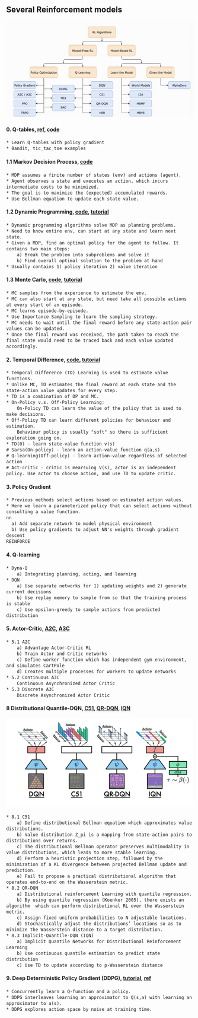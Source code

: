 ## Several Reinforcement models
![rl_methods](/pics/rl.png)
#### 0. Q-tables, [ref](https://github.com/awjuliani/DeepRL-Agents/blob/master/Q-Table.ipynb), [code](https://github.com/ShangtongZhang/reinforcement-learning-an-introduction/blob/master/chapter01/tic_tac_toe.py)
    * Learn Q-tables with policy gradient
    * Bandit, tic_tac_toe examples
 
#### 1.1 Markov Decision Process, [code](https://github.com/ShangtongZhang/reinforcement-learning-an-introduction/blob/master/chapter03/grid_world.py)
    * MDP assumes a finite number of states (env) and actions (agent). 
    * Agent observes a state and executes an action, which incurs intermediate costs to be minimized.
    * The goal is to maximize the (expected) accumulated rewards.
    * Use Bellman equation to update each state value.
    
#### 1.2 Dynamic Programming, [code](https://github.com/ShangtongZhang/reinforcement-learning-an-introduction/tree/master/chapter04), [tutorial](https://www.analyticsvidhya.com/blog/2018/09/reinforcement-learning-model-based-planning-dynamic-programming/)    
    * Dynamic programming algorithms solve MDP as planning problems. 
    * Need to know entire env, can start at any state and learn next state.
    * Given a MDP, find an optimal policy for the agent to follow. It contains two main steps:
        a) Break the problem into subproblems and solve it
        b) Find overall optimal solution to the problem at hand
    * Usually contains 1) policy iteration 2) value iteration
    
#### 1.3 Monte Carlo, [code](https://github.com/ShangtongZhang/reinforcement-learning-an-introduction/blob/master/chapter05/blackjack.py), [tutorial](https://oneraynyday.github.io/ml/2018/05/24/Reinforcement-Learning-Monte-Carlo/)    
    * MC samples from the experience to estimate the env.
    * MC can also start at any state, but need take all possible actions at every start of an episode.
    * MC learns episode-by-episode.
    * Use Importance Sampling to learn the sampling strategy.
    * MC needs to wait until the final reward before any state-action pair values can be updated.
    * Once the final reward was received, the path taken to reach the final state would need to be traced back and each value updated accordingly.

#### 2. Temporal Difference, [code](https://github.com/ShangtongZhang/reinforcement-learning-an-introduction/tree/master/chapter06), [tutorial](https://www.cse.unsw.edu.au/~cs9417ml/RL1/tdlearning.html)
    * Temporal Difference (TD) Learning is used to estimate value functions. 
    * Unlike MC, TD estimates the final reward at each state and the state-action value updates for every step. 
    * TD is a combination of DP and MC.
    * On-Policy v.s. Off-Policy Learning:
        On-Policy TD can learn the value of the policy that is used to make decisions. 
    * Off-Policy TD can learn different policies for behaviour and estimation. 
        Behaviour policy is usually "soft" so there is sufficient exploration going on.
    * TD(0) - learn state-value function v(s)
    # Sarsa(On-policy) - learn an action-value function q(a,s)
    # Q-learning(Off-policy) - learn action-value regardless of selected action
    # Act-critic - critic is mearsuing V(s), actor is an independent policy. Use actor to choose action, and use TD to update critic. 
    
#### 3. Policy Gradient 
    * Previous methods select actions based on estimated action values.
    * Here we learn a parameterized policy that can select actions without consulting a value function.
    nn 
      a) Add separate network to model physical environment
      b) Use policy gradients to adjust NN's weights through gradient descent
    REINFORCE

    
#### 4. Q-learning
    * Dyna-Q
        a) Integrating planning, acting, and learning
    * DQN
        a) Use separate networks for 1) updating weights and 2) generate current decisions
        b) Use replay memory to sample from so that the training process is stable
        c) Use epsilon-greedy to sample actions from predicted distribution

#### 5. Actor-Critic, [A2C](https://www.freecodecamp.org/news/an-intro-to-advantage-actor-critic-methods-lets-play-sonic-the-hedgehog-86d6240171d/), [A3C](https://medium.com/emergent-future/simple-reinforcement-learning-with-tensorflow-part-8-asynchronous-actor-critic-agents-a3c-c88f72a5e9f2)
    * 5.1 A2C
        a) Advantage Actor-Critic RL
        b) Train Actor and Critic networks
        c) Define worker function which has independent gym environment, and simulates CartPole
        d) Creates multiple processes for workers to update networks
    * 5.2 Continuous A3C
        Continuous Asynchronized Actor Critic
    * 5.3 Discrete A3C
        Discrete Asynchronized Actor Critic
    
#### 8 Distributional Quantile-DQN, [C51](https://arxiv.org/pdf/1707.06887.pdf), [QR-DQN](https://arxiv.org/pdf/1710.10044.pdf), [IQN](https://arxiv.org/pdf/1806.06923.pdf)
  ![Network](/pics/iqn.png)
  
    * 8.1 C51
        a) Define distributional Bellman equation which approximates value distributions.
        b) Value distribution Z_pi is a mapping from state-action pairs to distributions over returns.
        c) The distributional Bellman operator preserves multimodality in value distributions, which leads to more stable learning.
        d) Perform a heuristic projection step, followed by the minimization of a KL divergence between projected Bellman update and prediction.
        e) Fail to propose a practical distributional algorithm that operates end-to-end on the Wasserstein metric.
    * 8.2 QR-DQN
        a) Distributional reinforcement Learning with quantile regression.
        b) By using quantile regression (Koenker 2005), there exists an algorithm  which can perform distributional RL over the Wasserstein metric.
        c) Assign fixed uniform probabilities to N adjustable locations.
        d) Stochastically adjust the distributions’ locations so as to minimize the Wasserstein distance to a target distribution.
    * 8.3 Implicit-Quantile-DQN (IQN)
        a) Implicit Quantile Networks for Distributional Reinforcement Learning
        b) Use continuous quantile estimation to predict state distribution
        c) Use TD to update according to p-Wasserstein distance
    
#### 9. Deep Deterministic Policy Gradient (DDPG), [tutorial](https://spinningup.openai.com/en/latest/algorithms/ddpg.html), [ref](https://github.com/seungeunrho/minimalRL/blob/master/ddpg.py)  
    * Concurrently learn a Q-function and a policy. 
    * DDPG interleaves learning an approximator to Q(s,a) with learning an approximator to a(s).
    * DDPG explores action space by noise at training time.